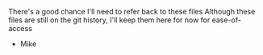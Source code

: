 There's a good chance I'll need to refer back to these files
Although these files are still on the git history, I'll keep them here for now for ease-of-access
- Mike